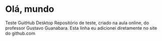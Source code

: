 # Olá, mundo
 Teste GuitHub Desktop
Repositório de teste, criado na aula online, do professor Gustavo Guanabara.
Esta linha eu adicionei diretamente no site do github.com
